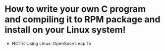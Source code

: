 # How to write your own C program and compiling it to RPM package and install on your Linux system!
- NOTE: Using Linux: OpenSuse Leap 15

